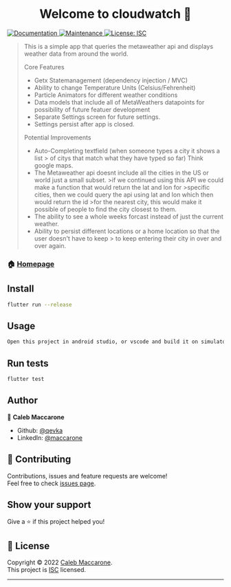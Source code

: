 <h1 align="center">Welcome to cloudwatch 👋</h1>
<p>
  <a href="https://github.com/qevka/cloudwatch#readme" target="_blank">
    <img alt="Documentation" src="https://img.shields.io/badge/documentation-yes-brightgreen.svg" />
  </a>
  <a href="https://github.com/qevka/cloudwatch/graphs/commit-activity" target="_blank">
    <img alt="Maintenance" src="https://img.shields.io/badge/Maintained%3F-yes-green.svg" />
  </a>
  <a href="https://github.com/qevka/cloudwatch/blob/master/LICENSE" target="_blank">
    <img alt="License: ISC" src="https://img.shields.io/github/license/qevka/cloudwatch" />
  </a>
</p>

> This is a simple app that queries the metaweather api and displays weather data from around the world.
> 
> Core Features
>   * Getx Statemanagement (dependency injection / MVC)
>   * Ability to change Temperature Units (Celsius/Fehrenheit)
>   * Particle Animators for different weather conditions
>   * Data models that include all of MetaWeathers datapoints for possibility of future featuer development
>   * Separate Settings screen for future settings.
>   * Settings persist after app is closed.
> 
> Potential Improvements
>   * Auto-Completing textfield (when someone types a city it shows a list 
      > of citys that match what they have typed so far) Think google maps.
>   * The Metaweather api doesnt include all the cities in the US or world just a small subset.
      >if we continued using this API we could make a function that would return the lat and lon for 
      >specific cities, then we could query the api using lat and lon which then would return the id
      >for the nearest city, this would make it possible of people to find the city closest to them.
>   * The ability to see a whole weeks forcast instead of just the current weather.
>   * Ability to persist different locations or a home location so that the user doesn't have to keep
    > to keep entering their city in over and over again.

### 🏠 [Homepage](https://github.com/qevka/cloudwatch#readme)

## Install

```sh
flutter run --release
```

## Usage

```sh
Open this project in android studio, or vscode and build it on simulator to try it out.
```

## Run tests

```sh
flutter test
```

## Author

👤 **Caleb Maccarone**

* Github: [@qevka](https://github.com/qevka)
* LinkedIn: [@maccarone](https://linkedin.com/in/maccarone)

## 🤝 Contributing

Contributions, issues and feature requests are welcome!<br />Feel free to check [issues page](https://github.com/qevka/cloudwatch/issues).

## Show your support

Give a ⭐️ if this project helped you!

## 📝 License

Copyright © 2022 [Caleb Maccarone](https://github.com/qevka).<br />
This project is [ISC](https://github.com/qevka/cloudwatch/blob/master/LICENSE) licensed.

***